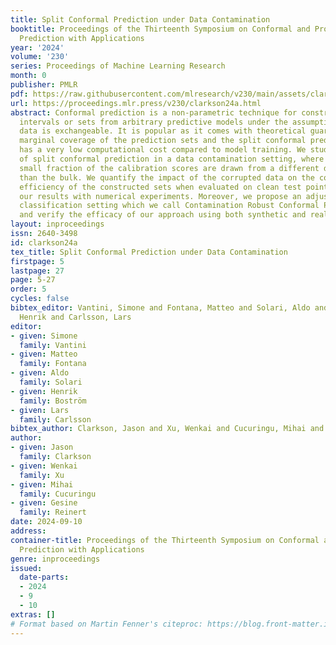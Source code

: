 ```yaml
---
title: Split Conformal Prediction under Data Contamination
booktitle: Proceedings of the Thirteenth Symposium on Conformal and Probabilistic
  Prediction with Applications
year: '2024'
volume: '230'
series: Proceedings of Machine Learning Research
month: 0
publisher: PMLR
pdf: https://raw.githubusercontent.com/mlresearch/v230/main/assets/clarkson24a/clarkson24a.pdf
url: https://proceedings.mlr.press/v230/clarkson24a.html
abstract: Conformal prediction is a non-parametric technique for constructing prediction
  intervals or sets from arbitrary predictive models under the assumption that the
  data is exchangeable. It is popular as it comes with theoretical guarantees on the
  marginal coverage of the prediction sets and the split conformal prediction variant
  has a very low computational cost compared to model training. We study the robustness
  of split conformal prediction in a data contamination setting, where we assume a
  small fraction of the calibration scores are drawn from a different distribution
  than the bulk. We quantify the impact of the corrupted data on the coverage and
  efficiency of the constructed sets when evaluated on clean test points, and verify
  our results with numerical experiments. Moreover, we propose an adjustment in the
  classification setting which we call Contamination Robust Conformal Prediction,
  and verify the efficacy of our approach using both synthetic and real datasets.
layout: inproceedings
issn: 2640-3498
id: clarkson24a
tex_title: Split Conformal Prediction under Data Contamination
firstpage: 5
lastpage: 27
page: 5-27
order: 5
cycles: false
bibtex_editor: Vantini, Simone and Fontana, Matteo and Solari, Aldo and Bostr\"{o}m,
  Henrik and Carlsson, Lars
editor:
- given: Simone
  family: Vantini
- given: Matteo
  family: Fontana
- given: Aldo
  family: Solari
- given: Henrik
  family: Boström
- given: Lars
  family: Carlsson
bibtex_author: Clarkson, Jason and Xu, Wenkai and Cucuringu, Mihai and Reinert, Gesine
author:
- given: Jason
  family: Clarkson
- given: Wenkai
  family: Xu
- given: Mihai
  family: Cucuringu
- given: Gesine
  family: Reinert
date: 2024-09-10
address:
container-title: Proceedings of the Thirteenth Symposium on Conformal and Probabilistic
  Prediction with Applications
genre: inproceedings
issued:
  date-parts:
  - 2024
  - 9
  - 10
extras: []
# Format based on Martin Fenner's citeproc: https://blog.front-matter.io/posts/citeproc-yaml-for-bibliographies/
---
```

